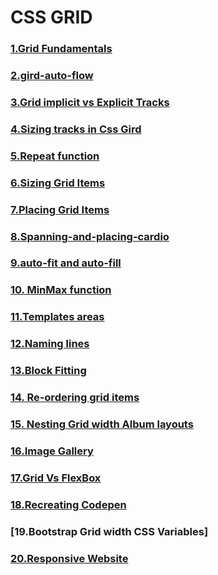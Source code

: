 # CSS GRID

### [1.Grid Fundamentals](/grid-fundamentals)

### [2.gird-auto-flow](/git-auto-flow)

### [3.Grid implicit vs Explicit Tracks](/implicit-and-explicit)

### [4.Sizing tracks in Css Gird](/sizing-tracks)

### [5.Repeat function](/use-repeat-function)

### [6.Sizing Grid Items](/sizing-grid-items)

### [7.Placing Grid Items](/placing-grid-items)

### [8.Spanning-and-placing-cardio](/spanning-and-placing-cardio)

### [9.auto-fit and auto-fill](/auto-fit-and-auto-fill)

### [10. MinMax function](/min-max)

### [11.Templates areas](/template-areas)

### [12.Naming lines](/naming-lines)

### [13.Block Fitting](/block-fitting)

### [14. Re-ordering grid items](/re-ordering)

### [15. Nesting Grid width Album layouts](/album-layouts)

### [16.Image Gallery](/image-gallery)

### [17.Grid Vs FlexBox](/flexbox-grid)

### [18.Recreating Codepen](/codepen)

### [19.Bootstrap Grid width CSS Variables]

### [20.Responsive Website](/responsive-website)
